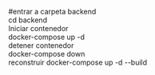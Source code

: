 
#entrar a carpeta backend <br/>
cd backend <br/>
Iniciar contenedor<br/>
docker-compose up -d <br/>
detener contenedor <br/>
docker-compose down <br/>
reconstruir 
docker-compose up -d --build <br/>

